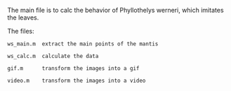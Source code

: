 The main file is to calc the behavior of Phyllothelys werneri, which imitates the leaves.

  The files: 
  
    ws_main.m  extract the main points of the mantis
  
    ws_calc.m  calculate the data
  
    gif.m      transform the images into a gif
  
    video.m    transform the images into a video
